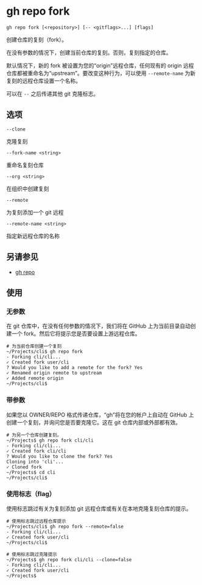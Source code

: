 # gh repo fork

```
gh repo fork [<repository>] [-- <gitflags>...] [flags]
```

创建仓库的复刻（fork）。

在没有参数的情况下，创建当前仓库的复刻。否则，复刻指定的仓库。

默认情况下，新的 fork 被设置为您的“origin”远程仓库，任何现有的 origin 远程仓库都被重命名为“upstream”。要改变这种行为，可以使用 `--remote-name` 为新复刻的远程仓库设置一个名称。

可以在 `--` 之后传递其他 git 克隆标志。

## 选项

`--clone`

克隆复刻

`--fork-name <string>`

重命名复刻仓库

`--org <string>`

在组织中创建复刻

`--remote`

为复刻添加一个 git 远程

`--remote-name <string>`

指定新远程仓库的名称

## 另请参见

- [gh repo](/gh_repo)

## 使用

### 无参数

在 git 仓库中，在没有任何参数的情况下，我们将在 GitHub 上为当前目录自动创建一个 fork。然后它将提示您是否要设置上游远程仓库。

```
# 为当前仓库创建一个复刻
~/Projects/cli$ gh repo fork
- Forking cli/cli...
✓ Created fork user/cli
? Would you like to add a remote for the fork? Yes
✓ Renamed origin remote to upstream
✓ Added remote origin
~/Projects/cli$
```

### 带参数

如果您以 OWNER/REPO 格式传递仓库，“gh”将在您的帐户上自动在 GitHub 上创建一个复刻，并询问您是否要克隆它。这在 git 仓库内部或外部都有效。

```
# 为另一个仓库创建复刻。
~/Projects$ gh repo fork cli/cli
- Forking cli/cli...
✓ Created fork cli/cli
? Would you like to clone the fork? Yes
Cloning into 'cli'...
✓ Cloned fork
~/Projects$ cd cli
~/Projects/cli$
```

### 使用标志（flag）

使用标志跳过有关为复刻添加 git 远程仓库或有关在本地克隆复刻仓库的提示。

```
# 使用标志跳过远程仓库提示
~/Projects/cli$ gh repo fork --remote=false
- Forking cli/cli...
✓ Created fork user/cli
~/Projects/cli$
```

```
# 使用标志跳过克隆提示
~/Projects$ gh repo fork cli/cli --clone=false
- Forking cli/cli...
✓ Created fork user/cli
~/Projects$
```
